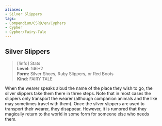 ```yaml
---
aliases:
- Silver Slippers
tags:
- Compendium/CSRD/en/Cyphers
- Cypher
- Cypher/Fairy-Tale
---
```


  
## Silver Slippers  
>[!info] Stats  
> **Level:** 1d6+2  
> **Form:** Silver Shoes, Ruby Slippers, or Red Boots  
> **Kind:** FAIRY TALE
  
When the wearer speaks aloud the name of the place they wish to go, the silver slippers take them there in three steps. Note that in most cases the slippers only transport the wearer (although companion animals and the like may sometimes travel with them). Once the silver slippers are used to transport their wearer, they disappear. However, it is rumored that they magically return to the world in some form for someone else who needs them.